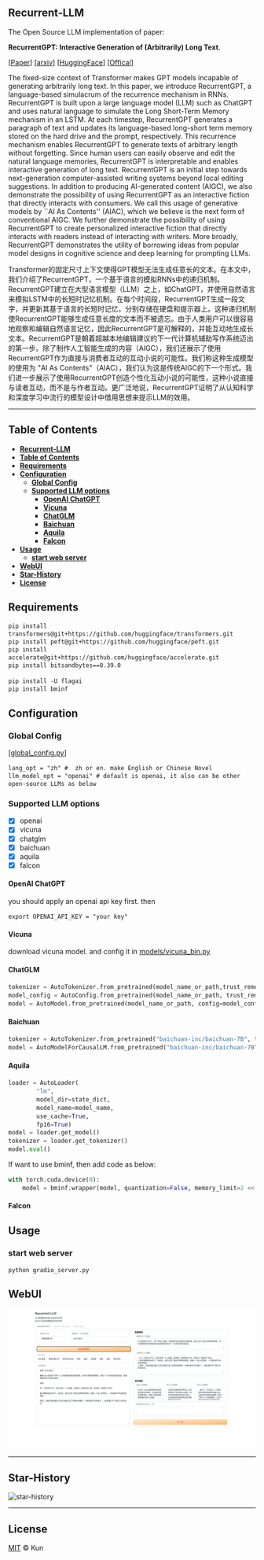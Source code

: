 ## **Recurrent-LLM**
The Open Source LLM implementation of paper: 

**RecurrentGPT: Interactive Generation of (Arbitrarily) Long Text**.

[[Paper](https://arxiv.org/pdf/2305.13304v1.pdf)] [[arxiv](https://arxiv.org/abs/2305.13304v1)] [[HuggingFace](https://huggingface.co/papers/2305.13304)] [[Offical](https://github.com/aiwaves-cn/RecurrentGPT)]

The fixed-size context of Transformer makes GPT models incapable of generating arbitrarily long text. In this paper, we introduce RecurrentGPT, a language-based simulacrum of the recurrence mechanism in RNNs. RecurrentGPT is built upon a large language model (LLM) such as ChatGPT and uses natural language to simulate the Long Short-Term Memory mechanism in an LSTM. At each timestep, RecurrentGPT generates a paragraph of text and updates its language-based long-short term memory stored on the hard drive and the prompt, respectively. This recurrence mechanism enables RecurrentGPT to generate texts of arbitrary length without forgetting. Since human users can easily observe and edit the natural language memories, RecurrentGPT is interpretable and enables interactive generation of long text. RecurrentGPT is an initial step towards next-generation computer-assisted writing systems beyond local editing suggestions. In addition to producing AI-generated content (AIGC), we also demonstrate the possibility of using RecurrentGPT as an interactive fiction that directly interacts with consumers. We call this usage of generative models by ``AI As Contents'' (AIAC), which we believe is the next form of conventional AIGC. We further demonstrate the possibility of using RecurrentGPT to create personalized interactive fiction that directly interacts with readers instead of interacting with writers. More broadly, RecurrentGPT demonstrates the utility of borrowing ideas from popular model designs in cognitive science and deep learning for prompting LLMs. 

Transformer的固定尺寸上下文使得GPT模型无法生成任意长的文本。在本文中，我们介绍了RecurrentGPT，一个基于语言的模拟RNNs中的递归机制。RecurrentGPT建立在大型语言模型（LLM）之上，如ChatGPT，并使用自然语言来模拟LSTM中的长短时记忆机制。在每个时间段，RecurrentGPT生成一段文字，并更新其基于语言的长短时记忆，分别存储在硬盘和提示器上。这种递归机制使RecurrentGPT能够生成任意长度的文本而不被遗忘。由于人类用户可以很容易地观察和编辑自然语言记忆，因此RecurrentGPT是可解释的，并能互动地生成长文本。RecurrentGPT是朝着超越本地编辑建议的下一代计算机辅助写作系统迈出的第一步。除了制作人工智能生成的内容（AIGC），我们还展示了使用RecurrentGPT作为直接与消费者互动的互动小说的可能性。我们称这种生成模型的使用为 "AI As Contents"（AIAC），我们认为这是传统AIGC的下一个形式。我们进一步展示了使用RecurrentGPT创造个性化互动小说的可能性，这种小说直接与读者互动，而不是与作者互动。更广泛地说，RecurrentGPT证明了从认知科学和深度学习中流行的模型设计中借用思想来提示LLM的效用。

---

## **Table of Contents**
- [**Recurrent-LLM**](#recurrent-llm)
- [**Table of Contents**](#table-of-contents)
- [**Requirements**](#requirements)
- [**Configuration**](#configuration)
  - [**Global Config**](#global-config)
  - [**Supported LLM options**](#supported-llm-options)
    - [**OpenAI ChatGPT**](#openai-chatgpt)
    - [**Vicuna**](#vicuna)
    - [**ChatGLM**](#chatglm)
    - [**Baichuan**](#baichuan)
    - [**Aquila**](#aquila)
    - [**Falcon**](#falcon)
- [**Usage**](#usage)
  - [**start web server**](#start-web-server)
- [**WebUI**](#webui)
- [**Star-History**](#star-history)
- [**License**](#license)

## **Requirements**

```
pip install transformers@git+https://github.com/huggingface/transformers.git
pip install peft@git+https://github.com/huggingface/peft.git
pip install accelerate@git+https://github.com/huggingface/accelerate.git
pip install bitsandbytes==0.39.0

pip install -U flagai
pip install bminf
```

## **Configuration** 

### **Global Config**
[[global_config.py](./global_config.py)]

```
lang_opt = "zh" #  zh or en. make English or Chinese Novel
llm_model_opt = "openai" # default is openai, it also can be other open-source LLMs as below
```

### **Supported LLM options**

- [x] openai
- [x] vicuna
- [x] chatglm
- [x] baichuan
- [x] aquila
- [x] falcon 

#### **OpenAI ChatGPT**

you should apply an openai api key first. then
```
export OPENAI_API_KEY = "your key"
```

#### **Vicuna**

download vicuna model. and config it in [models/vicuna_bin.py](models/vicuna_bin.py)

#### **ChatGLM**

```python
tokenizer = AutoTokenizer.from_pretrained(model_name_or_path,trust_remote_code=True)
model_config = AutoConfig.from_pretrained(model_name_or_path, trust_remote_code=True)
model = AutoModel.from_pretrained(model_name_or_path, config=model_config, trust_remote_code=True)
```

#### **Baichuan**

```python
tokenizer = AutoTokenizer.from_pretrained("baichuan-inc/baichuan-7B", trust_remote_code=True)
model = AutoModelForCausalLM.from_pretrained("baichuan-inc/baichuan-7B", device_map="auto", trust_remote_code=True)
```

#### **Aquila**

```python
loader = AutoLoader(
        "lm",
        model_dir=state_dict,
        model_name=model_name,
        use_cache=True,
        fp16=True)
model = loader.get_model()
tokenizer = loader.get_tokenizer()
model.eval()
```
If want to use bminf, then add code as below:
```python
with torch.cuda.device(0):
    model = bminf.wrapper(model, quantization=False, memory_limit=2 << 30)
```


#### **Falcon**


## **Usage**

### **start web server**

```
python gradio_server.py
```


## **WebUI**

<img src="./imgs/webui-snapshot.png">

------
## **Star-History**

![star-history](https://api.star-history.com/svg?repos=jackaduma/Recurrent-LLM&type=Date "star-history")

------

## **License**

[MIT](LICENSE) © Kun